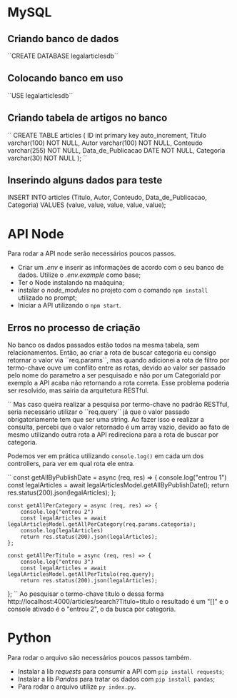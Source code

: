 # MySQL 

## Criando banco de dados

``CREATE DATABASE legalarticlesdb´´

## Colocando banco em uso 

´´USE legalarticlesdb´´

## Criando tabela de artigos no banco

´´
CREATE TABLE articles (
ID int primary key auto_increment,
Titulo varchar(100) NOT NULL,
Autor varchar(100) NOT NULL,
Conteudo varchar(255) NOT NULL,
Data_de_Publicacao DATE NOT NULL,
Categoria varchar(30) NOT NULL
);
´´

## Inserindo alguns dados para teste

INSERT INTO articles (Titulo, Autor, Conteudo, Data_de_Publicacao, Categoria)
VALUES (value, value, value, value, value);

# API Node

Para rodar a API node serão necessários poucos passos. 

* Criar um *.env* e inserir as informações de acordo com o seu banco de dados. Utilize o *.env.example* como base;
* Ter o Node instalando na maáquina;
* instalar o *node_modules* no projeto com o comando ``npm install`` utilizado no prompt;
* Iniciar a API utilizando o ``npm start``.

## Erros no processo de criação

No banco os dados passados estão todos na mesma tabela, sem relacionamentos. Então, ao criar a rota de buscar categoria eu consigo retornar o valor via ´´req.params´´, mas quando adicionei a rota de filtro por termo-chave ouve um conflito entre as rotas, devido ao valor ser passado pelo nome do parametro a ser pesquisado e não por um CategoriaId por exemplo a API acaba não retornando a rota correta. Esse problema poderia ser resolvido, mas sairia da arquitetura RESTful.

´´
Mas caso queira realizar a pesquisa por termo-chave no padrão RESTful, seria necessário utilizar o ´´req.query´´ já que o valor passado obrigatoriamente tem que ser uma string. Ao fazer isso e realizar a consulta, percebi que o valor retornado é um array vazio, devido ao fato de mesmo utilizando outra rota a API redireciona para a rota de buscar por categoria.

Podemos ver em prática utilizando ``console.log()`` em cada um dos controllers, para ver em qual rota ele entra.


``
const getAllByPublishDate = async (req, res) => {
        console.log("entrou 1")
        const legalArticles = await legalArticlesModel.getAllByPublishDate();
        return res.status(200).json(legalArticles);
    };
    
    const getAllPerCategory = async (req, res) => {
        console.log("entrou 2")
        const legalArticles = await legalArticlesModel.getAllPerCategory(req.params.categoria);
        console.log(legalArticles)
        return res.status(200).json(legalArticles);
    };
    
    const getAllPerTitulo = async (req, res) => {
        console.log("entrou 3")
        const legalArticles = await legalArticlesModel.getAllPerTitulo(req.query);
        return res.status(200).json(legalArticles);
   };
``
Ao pesquisar o termo-chave titulo o dessa forma http://localhost:4000/articles/search?Titulo=titulo o resultado é um "[]" e o console ativado é o "entrou 2", o da busca por categoria.

# Python

Para rodar o arquivo são necessários poucos passos também.

* Instalar a lib *requests* para consumir a API com ``pip install requests``;
* Instalar a lib *Pandas* para tratar os dados com ``pip install pandas``;
* Para rodar o arquivo utilize ``py index.py``.
